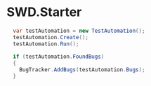 SWD.Starter
===========

``` csharp
  var testAutomation = new TestAutomation();
  testAutomation.Create();
  testAutomation.Run();
  
  if (testAutomation.FoundBugs)
  {
    BugTracker.AddBugs(testAutomation.Bugs);
  }
```
